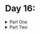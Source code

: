 # Day 16: 

<details>
  <summary>Part One</summary>


</details>

<details>
  <summary>Part Two</summary>


</details>
